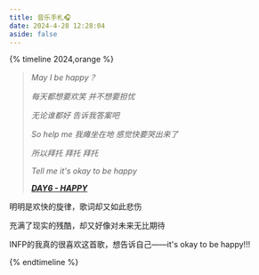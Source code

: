 ```yaml
---
title: 音乐手札🎧️
date: 2024-4-28 12:28:04
aside: false
---
```


{% timeline 2024,orange %}

<!-- timeline 03-31 -->

> *May I be happy？*
>
> *每天都想要欢笑 并不想要担忧*
>
> *无论谁都好 告诉我答案吧* 
>
> *So help me 我瘫坐在地 感觉快要哭出来了*
>
> *所以拜托 拜托 拜托*
>
> *Tell me it's okay to be happy*
>
> ***[DAY6 - HAPPY](https://www.bilibili.com/video/BV1qA4m1A7Fc/?spm_id_from=333.788.top_right_bar_window_custom_collection.content.click&vd_source=683accdf4a366c372d15625bf59c99d7)***

明明是欢快的旋律，歌词却又如此悲伤

充满了现实的残酷，却又好像对未来无比期待

INFP的我真的很喜欢这首歌，想告诉自己——it's okay to be happy!!!

<!-- endtimeline -->

{% endtimeline %}